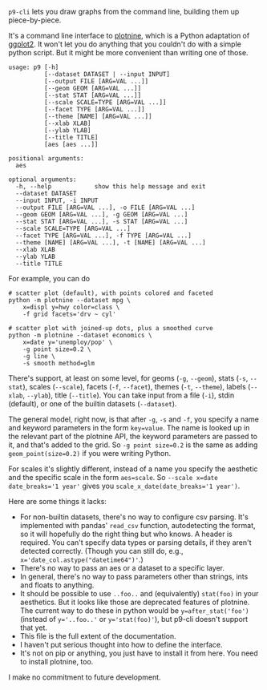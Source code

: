 `p9-cli` lets you draw graphs from the command line, building them up piece-by-piece.

It's a command line interface to [plotnine](https://plotnine.readthedocs.io/en/stable/), which is a Python adaptation of [ggplot2](https://ggplot2.tidyverse.org/). It won't let you do anything that you couldn't do with a simple python script. But it might be more convenient than writing one of those.

```
usage: p9 [-h]
          [--dataset DATASET | --input INPUT]
          [--output FILE [ARG=VAL ...]]
          [--geom GEOM [ARG=VAL ...]]
          [--stat STAT [ARG=VAL ...]]
          [--scale SCALE=TYPE [ARG=VAL ...]]
          [--facet TYPE [ARG=VAL ...]]
          [--theme [NAME] [ARG=VAL ...]]
          [--xlab XLAB]
          [--ylab YLAB]
          [--title TITLE]
          [aes [aes ...]]

positional arguments:
  aes

optional arguments:
  -h, --help            show this help message and exit
  --dataset DATASET
  --input INPUT, -i INPUT
  --output FILE [ARG=VAL ...], -o FILE [ARG=VAL ...]
  --geom GEOM [ARG=VAL ...], -g GEOM [ARG=VAL ...]
  --stat STAT [ARG=VAL ...], -s STAT [ARG=VAL ...]
  --scale SCALE=TYPE [ARG=VAL ...]
  --facet TYPE [ARG=VAL ...], -f TYPE [ARG=VAL ...]
  --theme [NAME] [ARG=VAL ...], -t [NAME] [ARG=VAL ...]
  --xlab XLAB
  --ylab YLAB
  --title TITLE
```

For example, you can do

```
# scatter plot (default), with points colored and faceted
python -m plotnine --dataset mpg \
    x=displ y=hwy color=class \
    -f grid facets='drv ~ cyl'

# scatter plot with joined-up dots, plus a smoothed curve
python -m plotnine --dataset economics \
    x=date y='unemploy/pop' \
    -g point size=0.2 \
    -g line \
    -s smooth method=glm
```

There's support, at least on some level, for geoms (`-g`, `--geom`), stats (`-s`, `--stat`), scales (`--scale`), facets (`-f`, `--facet`), themes (`-t`, `--theme`), labels (`--xlab`, `--ylab`), title (`--title`). You can take input from a file (`-i`), stdin (default), or one of the builtin datasets (`--dataset`).

The general model, right now, is that after `-g`, `-s` and `-f`, you specify a name and keyword parameters in the form `key=value`. The name is looked up in the relevant part of the plotnine API, the keyword parameters are passed to it, and that's added to the grid. So `-g point size=0.2` is the same as adding `geom_point(size=0.2)` if you were writing Python.

For scales it's slightly different, instead of a name you specify the aesthetic and the specific scale in the form `aes=scale`. So `--scale x=date date_breaks='1 year'` gives you `scale_x_date(date_breaks='1 year')`.

Here are some things it lacks:

* For non-builtin datasets, there's no way to configure csv parsing. It's implemented with pandas' `read_csv` function, autodetecting the format, so it will hopefully do the right thing but who knows. A header is required. You can't specify data types or parsing details, if they aren't detected correctly. (Though you can still do, e.g., `x='date_col.astype("datetime64")'`.)
* There's no way to pass an aes or a dataset to a specific layer.
* In general, there's no way to pass parameters other than strings, ints and floats to anything.
* It should be possible to use `..foo..` and (equivalently) `stat(foo)` in your aesthetics. But it looks like those are deprecated features of plotnine. The current way to do these in python would be `y=after_stat('foo')` (instead of `y='..foo..'` or `y='stat(foo)'`), but p9-cli doesn't support that yet.
* This file is the full extent of the documentation.
* I haven't put serious thought into how to define the interface.
* It's not on pip or anything, you just have to install it from here. You need to install plotnine, too.

I make no commitment to future development.
